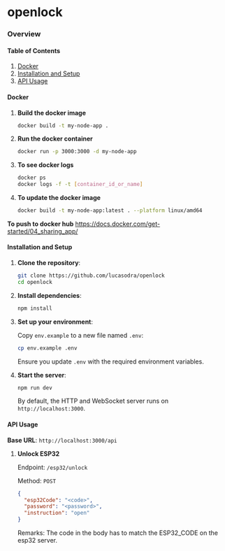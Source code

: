 # openlock

### Overview

#### Table of Contents

1. [Docker](#docker)
1. [Installation and Setup](#installation-and-setup)
1. [API Usage](#api-usage)

#### Docker

1. **Build the docker image**

   ```bash
   docker build -t my-node-app .
   ```

1. **Run the docker container**

   ```bash
   docker run -p 3000:3000 -d my-node-app
   ```

1. **To see docker logs**

   ```bash
   docker ps
   docker logs -f -t [container_id_or_name]
   ```

1. **To update the docker image**

   ```bash
   docker build -t my-node-app:latest . --platform linux/amd64
   ```

**To push to docker hub**
https://docs.docker.com/get-started/04_sharing_app/

#### Installation and Setup

1. **Clone the repository**:

   ```bash
   git clone https://github.com/lucasodra/openlock
   cd openlock
   ```

1. **Install dependencies**:

   ```bash
   npm install
   ```

1. **Set up your environment**:

   Copy `env.example` to a new file named `.env`:

   ```bash
   cp env.example .env
   ```

   Ensure you update `.env` with the required environment variables.

1. **Start the server**:

   ```bash
   npm run dev
   ```

   By default, the HTTP and WebSocket server runs on `http://localhost:3000`.

#### API Usage

**Base URL**: `http://localhost:3000/api`

1. **Unlock ESP32**

   Endpoint: `/esp32/unlock`

   Method: `POST`

   ```json
   {
     "esp32Code": "<code>",
     "password": "<password>",
     "instruction": "open"
   }
   ```

   Remarks: The code in the body has to match the ESP32_CODE on the esp32 server.
